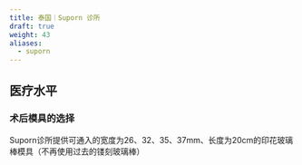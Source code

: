 ```yaml
---
title: 泰国｜Suporn 诊所
draft: true
weight: 43
aliases:
  - suporn
---
```


## 医疗水平

### 术后模具的选择

Suporn诊所提供可通入的宽度为26、32、35、37mm、长度为20cm的印花玻璃棒模具（不再使用过去的镂刻玻璃棒）
